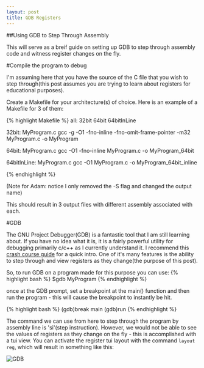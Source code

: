 ```yaml
---
layout: post
title: GDB Registers
---
```


##Using GDB to Step Through Assembly

This will serve as a breif guide on setting up GDB to step through assembly code and witness register changes on the fly.

#Compile the program to debug

I'm assuming here that you have the source of the C file that you wish to step through(this post assumes you are trying to learn about registers for educational purposes). 

Create a Makefile for your architecture(s) of choice. Here is an example of a Makefile for 3 of them:

{% highlight Makefile %}
all: 32bit 64bit 64bitInLine

32bit: MyProgram.c
	gcc -g -O1 -fno-inline -fno-omit-frame-pointer -m32 MyProgram.c -o MyProgram

64bit: MyProgram.c
	gcc -O1 -fno-inline MyProgram.c -o MyProgram_64bit

64bitInLine: MyProgram.c
	gcc -O1 MyProgram.c -o MyProgram_64bit_inline

{% endhighlight %}

(Note for Adam: notice I only removed the -S flag and changed the output name)


This should result in 3 output files with different assembly associated with each.

#GDB

The GNU Project Debugger(GDB) is a fantastic tool that I am still learning about. If you have no idea what it is, it is a fairly powerful utility for debugging primarily c/c++ as I currently understand it. I recommend this [crash course guide](http://beej.us/guide/bggdb/) for a quick intro. One of it's many features is the ability to step through and view registers as they change(the purpose of this post).

So, to run GDB on a program made for this purpose you can use:
{% highlight bash %}
$gdb MyProgram
{% endhighlight %}

once at the GDB prompt, set a breakpoint at the main() function and then run the program - this will cause the breakpoint to instantly be hit.

{% highlight bash %}
(gdb)break main
(gdb)run
{% endhighlight %}

The command we can use from here to step through the program by assembly line is 'si'(step instruction). However, we would not be able to see the values of registers as they change on the fly - this is accomplished with a tui view. You can activate the register tui layout with the command `layout reg`, which will result in something like this:

![GDB](http://i.imgur.com/SZkGALi.png "GDB")


